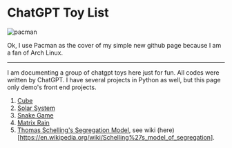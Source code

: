 # ChatGPT Toy List
![pacman](https://i.imgur.com/eGc7uzi.gif)

Ok, I use Pacman as the cover of my simple new github page because I am a fan of Arch Linux.

---

I am documenting a group of chatgpt toys here just for fun. All codes were written by ChatGPT. I have several projects in Python as well, but this page only demo's front end projects.

1. [Cube](https://psaux1.github.io/cube.html)
2. [Solar System](https://psaux1.github.io/solar.html)
3. [Snake Game](https://psaux1.github.io/snake.html)
4. [Matrix Rain](https://psaux1.github.io/matrix.html)
5. [Thomas Schelling's Segregation Model](https://psaux1.github.io/tom.html), see wiki (here)[https://en.wikipedia.org/wiki/Schelling%27s_model_of_segregation].

